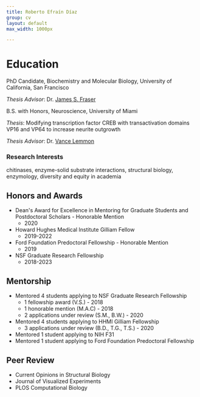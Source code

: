 ```yaml
---
title: Roberto Efraín Díaz
group: cv
layout: default
max_width: 1000px

---
```

# Education
PhD Candidate, Biochemistry and Molecular Biology, University of California, San Francisco

_Thesis Advisor_: Dr. [James S. Fraser](https://fraserlab.com)


B.S. with Honors, Neuroscience, University of Miami

_Thesis_: Modifying transcription factor CREB with transactivation domains VP16 and VP64 to increase neurite outgrowth

_Thesis Advisor_: Dr. [Vance Lemmon](https://www.lembixlab.net)


### Research Interests
chitinases, enzyme-solid substrate interactions, structural biology, enzymology, diversity and equity in academia


## Honors and Awards
- Dean's Award for Excellence in Mentoring for Graduate Students and Postdoctoral Scholars - Honorable Mention
  - 2020
- Howard Hughes Medical Institute Gilliam Fellow
  - 2019-2022
- Ford Foundation Predoctoral Fellowship - Honorable Mention
  - 2019
- NSF Graduate Research Fellowship
  - 2018-2023

## Mentorship
- Mentored 4 students applying to NSF Graduate Research Fellowship
  - 1 fellowship award (V.S.) - 2018
  - 1 honorable mention (M.A.C) - 2018
  - 2 applications under review (S.M., B.W.) - 2020
- Mentored 4 students applying to HHMI Gilliam Fellowship
  - 3 applications under review (B.D., T.G., T.S.) - 2020
- Mentored 1 student applying to NIH F31
- Mentored 1 student applying to Ford Foundation Predoctoral Fellowship

## Peer Review
  - Current Opinions in Structural Biology
  - Journal of Visualized Experiments
  - PLOS Computational Biology
